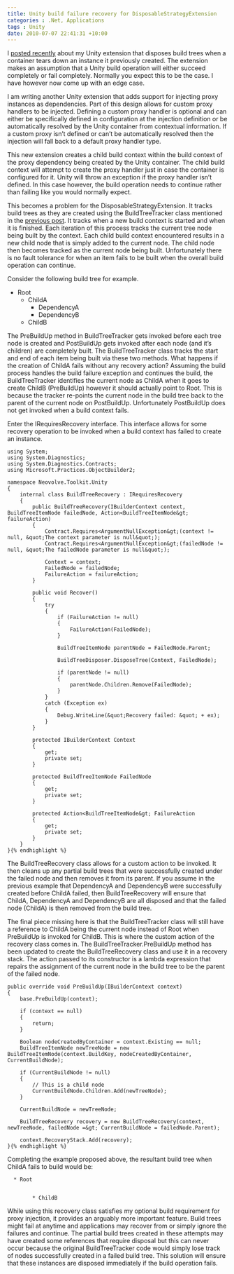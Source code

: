 ```yaml
---
title: Unity build failure recovery for DisposableStrategyExtension
categories : .Net, Applications
tags : Unity
date: 2010-07-07 22:41:31 +10:00
---
```


I [posted recently][0] about my Unity extension that disposes build trees when a container tears down an instance it previously created. The extension makes an assumption that a Unity build operation will either succeed completely or fail completely. Normally you expect this to be the case. I have however now come up with an edge case. 

I am writing another Unity extension that adds support for injecting proxy instances as dependencies. Part of this design allows for custom proxy handlers to be injected. Defining a custom proxy handler is optional and can either be specifically defined in configuration at the injection definition or be automatically resolved by the Unity container from contextual information. If a custom proxy isn’t defined or can’t be automatically resolved then the injection will fall back to a default proxy handler type. 

This new extension creates a child build context within the build context of the proxy dependency being created by the Unity container. The child build context will attempt to create the proxy handler just in case the container is configured for it. Unity will throw an exception if the proxy handler isn’t defined. In this case however, the build operation needs to continue rather than failing like you would normally expect. 

This becomes a problem for the DisposableStrategyExtension. It tracks build trees as they are created using the BuildTreeTracker class mentioned in the [previous post][0]. It tracks when a new build context is started and when it is finished. Each iteration of this process tracks the current tree node being built by the context. Each child build context encountered results in a new child node that is simply added to the current node. The child node then becomes tracked as the current node being built. Unfortunately there is no fault tolerance for when an item fails to be built when the overall build operation can continue. 

Consider the following build tree for example.

* Root 
  * ChildA 
    * DependencyA
    * DependencyB
  * ChildB

The PreBuildUp method in BuildTreeTracker gets invoked before each tree node is created and PostBuildUp gets invoked after each node (and it’s children) are completely built. The BuildTreeTracker class tracks the start and end of each item being built via these two methods. What happens if the creation of ChildA fails without any recovery action? Assuming the build process handles the build failure exception and continues the build, the BuildTreeTracker identifies the current node as ChildA when it goes to create ChildB (PreBuildUp) however it should actually point to Root. This is because the tracker re-points the current node in the build tree back to the parent of the current node on PostBuildUp. Unfortunately PostBuildUp does not get invoked when a build context fails.

Enter the IRequiresRecovery interface. This interface allows for some recovery operation to be invoked when a build context has failed to create an instance.

    using System;
    using System.Diagnostics;
    using System.Diagnostics.Contracts;
    using Microsoft.Practices.ObjectBuilder2;
    
    namespace Neovolve.Toolkit.Unity
    {
        internal class BuildTreeRecovery : IRequiresRecovery
        {
            public BuildTreeRecovery(IBuilderContext context, BuildTreeItemNode failedNode, Action<BuildTreeItemNode&gt; failureAction)
            {
                Contract.Requires<ArgumentNullException&gt;(context != null, &quot;The context parameter is null&quot;);
                Contract.Requires<ArgumentNullException&gt;(failedNode != null, &quot;The failedNode parameter is null&quot;);
    
                Context = context;
                FailedNode = failedNode;
                FailureAction = failureAction;
            }
    
            public void Recover()
            {
                try
                {
                    if (FailureAction != null)
                    {
                        FailureAction(FailedNode);
                    }
    
                    BuildTreeItemNode parentNode = FailedNode.Parent;
    
                    BuildTreeDisposer.DisposeTree(Context, FailedNode);
    
                    if (parentNode != null)
                    {
                        parentNode.Children.Remove(FailedNode);
                    }
                }
                catch (Exception ex)
                {
                    Debug.WriteLine(&quot;Recovery failed: &quot; + ex);
                }
            }
    
            protected IBuilderContext Context
            {
                get;
                private set;
            }
    
            protected BuildTreeItemNode FailedNode
            {
                get;
                private set;
            }
    
            protected Action<BuildTreeItemNode&gt; FailureAction
            {
                get;
                private set;
            }
        }
    }{% endhighlight %}

The BuildTreeRecovery class allows for a custom action to be invoked. It then cleans up any partial build trees that were successfully created under the failed node and then removes it from its parent. If you assume in the previous example that DependencyA and DependencyB were successfully created before ChildA failed, then BuildTreeRecovery will ensure that ChildA, DependencyA and DependencyB are all disposed and that the failed node (ChildA) is then removed from the build tree.

The final piece missing here is that the BuildTreeTracker class will still have a reference to ChildA being the current node instead of Root when PreBuildUp is invoked for ChildB. This is where the custom action of the recovery class comes in. The BuildTreeTracker.PreBuildUp method has been updated to create the BuildTreeRecovery class and use it in a recovery stack. The action passed to its constructor is a lambda expression that repairs the assignment of the current node in the build tree to be the parent of the failed node.

    public override void PreBuildUp(IBuilderContext context)
    {
        base.PreBuildUp(context);
    
        if (context == null)
        {
            return;
        }
    
        Boolean nodeCreatedByContainer = context.Existing == null;
        BuildTreeItemNode newTreeNode = new BuildTreeItemNode(context.BuildKey, nodeCreatedByContainer, CurrentBuildNode);
    
        if (CurrentBuildNode != null)
        {
            // This is a child node
            CurrentBuildNode.Children.Add(newTreeNode);
        }
    
        CurrentBuildNode = newTreeNode;
    
        BuildTreeRecovery recovery = new BuildTreeRecovery(context, newTreeNode, failedNode =&gt; CurrentBuildNode = failedNode.Parent);
    
        context.RecoveryStack.Add(recovery);
    }{% endhighlight %}

Completing the example proposed above, the resultant build tree when ChildA fails to build would be:


      * Root 
        

            * ChildB

    
While using this recovery class satisfies my optional build requirement for proxy injection, it provides an arguably more important feature. Build trees might fail at anytime and applications may recover from or simply ignore the failures and continue. The partial build trees created in these attempts may have created some references that require disposal but this can never occur because the original BuildTreeTracker code would simply lose track of nodes successfully created in a failed build tree. This solution will ensure that these instances are disposed immediately if the build operation fails.

[0]: /post/2010/06/18/Unity-Extension-For-Disposing-Build-Trees-On-TearDown.aspx

